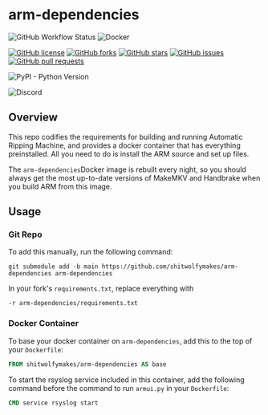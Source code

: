# arm-dependencies

![GitHub Workflow Status](https://img.shields.io/github/workflow/status/shitwolfymakes/arm-dependencies/publish-image)
![Docker](https://img.shields.io/docker/pulls/shitwolfymakes/arm-dependencies.svg)

[![GitHub license](https://img.shields.io/github/license/shitwolfymakes/arm-dependencies)](https://github.com/shitwolfymakes/arm-dependencies/blob/main/LICENSE)
[![GitHub forks](https://img.shields.io/github/forks/shitwolfymakes/arm-dependencies)](https://github.com/shitwolfymakes/arm-dependencies/network)
[![GitHub stars](https://img.shields.io/github/stars/shitwolfymakes/arm-dependencies)](https://github.com/shitwolfymakes/arm-dependencies/stargazers)
[![GitHub issues](https://img.shields.io/github/issues/shitwolfymakes/arm-dependencies)](https://github.com/shitwolfymakes/arm-dependencies/issues)
[![GitHub pull requests](https://img.shields.io/github/issues-pr/shitwolfymakes/arm-dependencies)](https://github.com/shitwolfymakes/arm-dependencies/pulls)

![PyPI - Python Version](https://img.shields.io/pypi/pyversions/django)

![Discord](https://img.shields.io/discord/576479573886107699)

## Overview
This repo codifies the requirements for building and running Automatic Ripping Machine, and provides a docker container that has everything preinstalled. All you need to do is install the ARM source and set up files.

The `arm-dependencies`Docker image is rebuilt every night, so you should always get the most up-to-date versions of MakeMKV and Handbrake when you build ARM from this image.


## Usage
### Git Repo
To add this manually, run the following command:
```shell
git submodule add -b main https://github.com/shitwolfymakes/arm-dependencies arm-dependencies
```

In your fork's `requirements.txt`, replace everything with
```text
-r arm-dependencies/requirements.txt
```

### Docker Container
To base your docker container on `arm-dependencies`, add this to the top of your `Dockerfile`:
```dockerfile
FROM shitwolfymakes/arm-dependencies AS base
```

To start the rsyslog service included in this container, add the following command before the command to run `armui.py` in your `Dockerfile`:
```dockerfile
CMD service rsyslog start
```